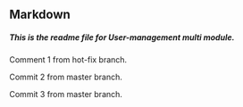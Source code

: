 ## Markdown

##### This is the _readme_ file for **User-management** multi module.

Comment 1 from hot-fix branch.

Commit 2 from master branch.

Commit 3 from master branch.